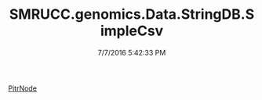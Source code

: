 ﻿---
title: SMRUCC.genomics.Data.StringDB.SimpleCsv
date: 7/7/2016 5:42:33 PM
---

[PitrNode](T-SMRUCC.genomics.Data.StringDB.SimpleCsv.PitrNode.html)

